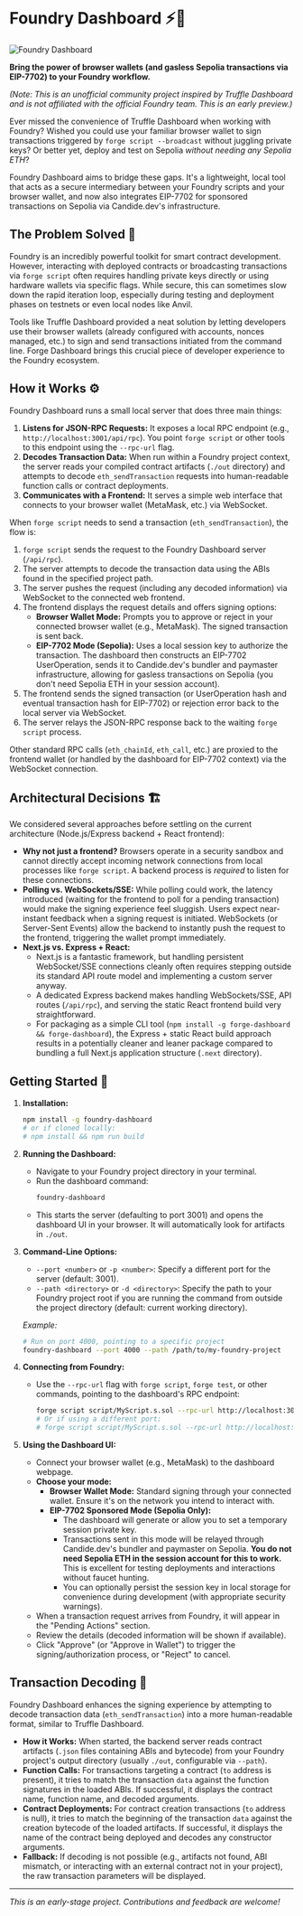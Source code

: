 # Foundry Dashboard ⚡️🦊

![Foundry Dashboard](images/image-1.png)

**Bring the power of browser wallets (and gasless Sepolia transactions via EIP-7702) to your Foundry workflow.**

*(Note: This is an unofficial community project inspired by Truffle Dashboard and is not affiliated with the official Foundry team. This is an early preview.)*

Ever missed the convenience of Truffle Dashboard when working with Foundry? Wished you could use your familiar browser wallet to sign transactions triggered by `forge script --broadcast` without juggling private keys? Or better yet, deploy and test on Sepolia *without needing any Sepolia ETH*?

Foundry Dashboard aims to bridge these gaps. It's a lightweight, local tool that acts as a secure intermediary between your Foundry scripts and your browser wallet, and now also integrates EIP-7702 for sponsored transactions on Sepolia via Candide.dev's infrastructure.

## The Problem Solved 🧩

Foundry is an incredibly powerful toolkit for smart contract development. However, interacting with deployed contracts or broadcasting transactions via `forge script` often requires handling private keys directly or using hardware wallets via specific flags. While secure, this can sometimes slow down the rapid iteration loop, especially during testing and deployment phases on testnets or even local nodes like Anvil.

Tools like Truffle Dashboard provided a neat solution by letting developers use their browser wallets (already configured with accounts, nonces managed, etc.) to sign and send transactions initiated from the command line. Forge Dashboard brings this crucial piece of developer experience to the Foundry ecosystem.

## How it Works ⚙️

Foundry Dashboard runs a small local server that does three main things:

1.  **Listens for JSON-RPC Requests:** It exposes a local RPC endpoint (e.g., `http://localhost:3001/api/rpc`). You point `forge script` or other tools to this endpoint using the `--rpc-url` flag.
2.  **Decodes Transaction Data:** When run within a Foundry project context, the server reads your compiled contract artifacts (`./out` directory) and attempts to decode `eth_sendTransaction` requests into human-readable function calls or contract deployments.
3.  **Communicates with a Frontend:** It serves a simple web interface that connects to your browser wallet (MetaMask, etc.) via WebSocket.

When `forge script` needs to send a transaction (`eth_sendTransaction`), the flow is:

1.  `forge script` sends the request to the Foundry Dashboard server (`/api/rpc`).
2.  The server attempts to decode the transaction data using the ABIs found in the specified project path.
3.  The server pushes the request (including any decoded information) via WebSocket to the connected web frontend.
4.  The frontend displays the request details and offers signing options:
    *   **Browser Wallet Mode:** Prompts you to approve or reject in your connected browser wallet (e.g., MetaMask). The signed transaction is sent back.
    *   **EIP-7702 Mode (Sepolia):** Uses a local session key to authorize the transaction. The dashboard then constructs an EIP-7702 UserOperation, sends it to Candide.dev's bundler and paymaster infrastructure, allowing for gasless transactions on Sepolia (you don't need Sepolia ETH in your session account).
5.  The frontend sends the signed transaction (or UserOperation hash and eventual transaction hash for EIP-7702) or rejection error back to the local server via WebSocket.
6.  The server relays the JSON-RPC response back to the waiting `forge script` process.

Other standard RPC calls (`eth_chainId`, `eth_call`, etc.) are proxied to the frontend wallet (or handled by the dashboard for EIP-7702 context) via the WebSocket connection.

## Architectural Decisions 🏗️

We considered several approaches before settling on the current architecture (Node.js/Express backend + React frontend):

*   **Why not just a frontend?** Browsers operate in a security sandbox and cannot directly accept incoming network connections from local processes like `forge script`. A backend process is *required* to listen for these connections.
*   **Polling vs. WebSockets/SSE:** While polling could work, the latency introduced (waiting for the frontend to poll for a pending transaction) would make the signing experience feel sluggish. Users expect near-instant feedback when a signing request is initiated. WebSockets (or Server-Sent Events) allow the backend to instantly push the request to the frontend, triggering the wallet prompt immediately.
*   **Next.js vs. Express + React:**
    *   Next.js is a fantastic framework, but handling persistent WebSocket/SSE connections cleanly often requires stepping outside its standard API route model and implementing a custom server anyway.
    *   A dedicated Express backend makes handling WebSockets/SSE, API routes (`/api/rpc`), and serving the static React frontend build very straightforward.
    *   For packaging as a simple CLI tool (`npm install -g forge-dashboard && forge-dashboard`), the Express + static React build approach results in a potentially cleaner and leaner package compared to bundling a full Next.js application structure (`.next` directory).

## Getting Started 🚀

1.  **Installation:**
    ```bash
    npm install -g foundry-dashboard
    # or if cloned locally:
    # npm install && npm run build
    ```

2.  **Running the Dashboard:**
    *   Navigate to your Foundry project directory in your terminal.
    *   Run the dashboard command:
        ```bash
        foundry-dashboard
        ```
    *   This starts the server (defaulting to port 3001) and opens the dashboard UI in your browser. It will automatically look for artifacts in `./out`.

3.  **Command-Line Options:**
    *   `--port <number>` or `-p <number>`: Specify a different port for the server (default: 3001).
    *   `--path <directory>` or `-d <directory>`: Specify the path to your Foundry project root if you are running the command from outside the project directory (default: current working directory).

    *Example:*
    ```bash
    # Run on port 4000, pointing to a specific project
    foundry-dashboard --port 4000 --path /path/to/my-foundry-project
    ```

4.  **Connecting from Foundry:**
    *   Use the `--rpc-url` flag with `forge script`, `forge test`, or other commands, pointing to the dashboard's RPC endpoint:
        ```bash
        forge script script/MyScript.s.sol --rpc-url http://localhost:3001/api/rpc --broadcast
        # Or if using a different port:
        # forge script script/MyScript.s.sol --rpc-url http://localhost:4000/api/rpc --broadcast
        ```

5.  **Using the Dashboard UI:**
    *   Connect your browser wallet (e.g., MetaMask) to the dashboard webpage.
    *   **Choose your mode:**
        *   **Browser Wallet Mode:** Standard signing through your connected wallet. Ensure it's on the network you intend to interact with.
        *   **EIP-7702 Sponsored Mode (Sepolia Only):**
            *   The dashboard will generate or allow you to set a temporary session private key.
            *   Transactions sent in this mode will be relayed through Candide.dev's bundler and paymaster on Sepolia. **You do not need Sepolia ETH in the session account for this to work.** This is excellent for testing deployments and interactions without faucet hunting.
            *   You can optionally persist the session key in local storage for convenience during development (with appropriate security warnings).
    *   When a transaction request arrives from Foundry, it will appear in the "Pending Actions" section.
    *   Review the details (decoded information will be shown if available).
    *   Click "Approve" (or "Approve in Wallet") to trigger the signing/authorization process, or "Reject" to cancel.

## Transaction Decoding 🧐

Foundry Dashboard enhances the signing experience by attempting to decode transaction data (`eth_sendTransaction`) into a more human-readable format, similar to Truffle Dashboard.

*   **How it Works:** When started, the backend server reads contract artifacts (`.json` files containing ABIs and bytecode) from your Foundry project's output directory (usually `./out`, configurable via `--path`).
*   **Function Calls:** For transactions targeting a contract (`to` address is present), it tries to match the transaction `data` against the function signatures in the loaded ABIs. If successful, it displays the contract name, function name, and decoded arguments.
*   **Contract Deployments:** For contract creation transactions (`to` address is null), it tries to match the beginning of the transaction `data` against the creation bytecode of the loaded artifacts. If successful, it displays the name of the contract being deployed and decodes any constructor arguments.
*   **Fallback:** If decoding is not possible (e.g., artifacts not found, ABI mismatch, or interacting with an external contract not in your project), the raw transaction parameters will be displayed.

---

*This is an early-stage project. Contributions and feedback are welcome!*
